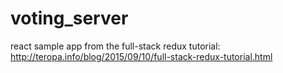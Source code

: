 # voting_server
react sample app from the full-stack redux tutorial: http://teropa.info/blog/2015/09/10/full-stack-redux-tutorial.html

